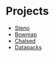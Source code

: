 # Projects

- [Steno](steno.md)
- [Bowmap](bowmap.md)
- [Chalsed](chalsed.md)
- [Datapacks](datapacks.md)
